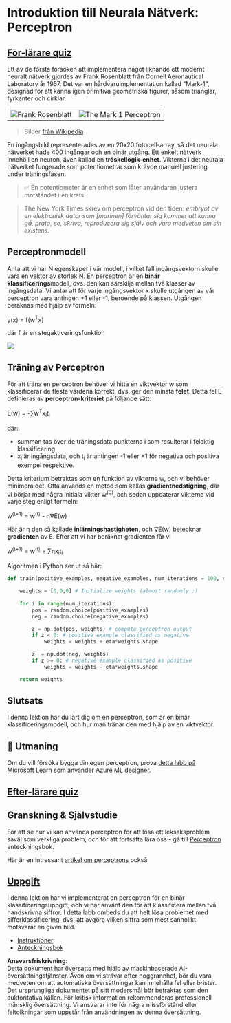 # Introduktion till Neurala Nätverk: Perceptron

## [För-lärare quiz](https://red-field-0a6ddfd03.1.azurestaticapps.net/quiz/103)

Ett av de första försöken att implementera något liknande ett modernt neuralt nätverk gjordes av Frank Rosenblatt från Cornell Aeronautical Laboratory år 1957. Det var en hårdvaruimplementation kallad "Mark-1", designad för att känna igen primitiva geometriska figurer, såsom trianglar, fyrkanter och cirklar.

|      |      |
|--------------|-----------|
|<img src='images/Rosenblatt-wikipedia.jpg' alt='Frank Rosenblatt'/> | <img src='images/Mark_I_perceptron_wikipedia.jpg' alt='The Mark 1 Perceptron' />|

> Bilder [från Wikipedia](https://en.wikipedia.org/wiki/Perceptron)

En ingångsbild representerades av en 20x20 fotocell-array, så det neurala nätverket hade 400 ingångar och en binär utgång. Ett enkelt nätverk innehöll en neuron, även kallad en **tröskellogik-enhet**. Vikterna i det neurala nätverket fungerade som potentiometrar som krävde manuell justering under träningsfasen.

> ✅ En potentiometer är en enhet som låter användaren justera motståndet i en krets.

> The New York Times skrev om perceptron vid den tiden: *embryot av en elektronisk dator som [marinen] förväntar sig kommer att kunna gå, prata, se, skriva, reproducera sig själv och vara medveten om sin existens.*

## Perceptronmodell

Anta att vi har N egenskaper i vår modell, i vilket fall ingångsvektorn skulle vara en vektor av storlek N. En perceptron är en **binär klassificerings**modell, dvs. den kan särskilja mellan två klasser av ingångsdata. Vi antar att för varje ingångsvektor x skulle utgången av vår perceptron vara antingen +1 eller -1, beroende på klassen. Utgången beräknas med hjälp av formeln:

y(x) = f(w<sup>T</sup>x)

där f är en stegaktiveringsfunktion

<!-- img src="http://www.sciweavers.org/tex2img.php?eq=f%28x%29%20%3D%20%5Cbegin%7Bcases%7D%0A%20%20%20%20%20%20%20%20%20%2B1%20%26%20x%20%5Cgeq%200%20%5C%5C%0A%20%20%20%20%20%20%20%20%20-1%20%26%20x%20%3C%200%0A%20%20%20%20%20%20%20%5Cend%7Bcases%7D%20%5C%5C%0A&bc=White&fc=Black&im=jpg&fs=12&ff=arev&edit=0" align="center" border="0" alt="f(x) = \begin{cases} +1 & x \geq 0 \\ -1 & x < 0 \end{cases} \\" width="154" height="50" / -->
<img src="images/activation-func.png"/>

## Träning av Perceptron

För att träna en perceptron behöver vi hitta en viktvektor w som klassificerar de flesta värdena korrekt, dvs. ger den minsta **felet**. Detta fel E definieras av **perceptron-kriteriet** på följande sätt:

E(w) = -∑w<sup>T</sup>x<sub>i</sub>t<sub>i</sub>

där:

* summan tas över de träningsdata punkterna i som resulterar i felaktig klassificering
* x<sub>i</sub> är ingångsdata, och t<sub>i</sub> är antingen -1 eller +1 för negativa och positiva exempel respektive.

Detta kriterium betraktas som en funktion av vikterna w, och vi behöver minimera det. Ofta används en metod som kallas **gradientnedstigning**, där vi börjar med några initiala vikter w<sup>(0)</sup>, och sedan uppdaterar vikterna vid varje steg enligt formeln:

w<sup>(t+1)</sup> = w<sup>(t)</sup> - η∇E(w)

Här är η den så kallade **inlärningshastigheten**, och ∇E(w) betecknar **gradienten** av E. Efter att vi har beräknat gradienten får vi

w<sup>(t+1)</sup> = w<sup>(t)</sup> + ∑ηx<sub>i</sub>t<sub>i</sub>

Algoritmen i Python ser ut så här:

```python
def train(positive_examples, negative_examples, num_iterations = 100, eta = 1):

    weights = [0,0,0] # Initialize weights (almost randomly :)
        
    for i in range(num_iterations):
        pos = random.choice(positive_examples)
        neg = random.choice(negative_examples)

        z = np.dot(pos, weights) # compute perceptron output
        if z < 0: # positive example classified as negative
            weights = weights + eta*weights.shape

        z  = np.dot(neg, weights)
        if z >= 0: # negative example classified as positive
            weights = weights - eta*weights.shape

    return weights
```

## Slutsats

I denna lektion har du lärt dig om en perceptron, som är en binär klassificeringsmodell, och hur man tränar den med hjälp av en viktvektor.

## 🚀 Utmaning

Om du vill försöka bygga din egen perceptron, prova [detta labb på Microsoft Learn](https://docs.microsoft.com/en-us/azure/machine-learning/component-reference/two-class-averaged-perceptron?WT.mc_id=academic-77998-cacaste) som använder [Azure ML designer](https://docs.microsoft.com/en-us/azure/machine-learning/concept-designer?WT.mc_id=academic-77998-cacaste).

## [Efter-lärare quiz](https://red-field-0a6ddfd03.1.azurestaticapps.net/quiz/203)

## Granskning & Självstudie

För att se hur vi kan använda perceptron för att lösa ett leksaksproblem såväl som verkliga problem, och för att fortsätta lära oss - gå till [Perceptron](../../../../../lessons/3-NeuralNetworks/03-Perceptron/Perceptron.ipynb) anteckningsbok.

Här är en intressant [artikel om perceptrons](https://towardsdatascience.com/what-is-a-perceptron-basics-of-neural-networks-c4cfea20c590
) också.

## [Uppgift](lab/README.md)

I denna lektion har vi implementerat en perceptron för en binär klassificeringsuppgift, och vi har använt den för att klassificera mellan två handskrivna siffror. I detta labb ombeds du att helt lösa problemet med sifferklassificering, dvs. att avgöra vilken siffra som mest sannolikt motsvarar en given bild.

* [Instruktioner](lab/README.md)
* [Anteckningsbok](../../../../../lessons/3-NeuralNetworks/03-Perceptron/lab/PerceptronMultiClass.ipynb)

**Ansvarsfriskrivning**:  
Detta dokument har översatts med hjälp av maskinbaserade AI-översättningstjänster. Även om vi strävar efter noggrannhet, bör du vara medveten om att automatiska översättningar kan innehålla fel eller brister. Det ursprungliga dokumentet på sitt modersmål bör betraktas som den auktoritativa källan. För kritisk information rekommenderas professionell mänsklig översättning. Vi ansvarar inte för några missförstånd eller feltolkningar som uppstår från användningen av denna översättning.